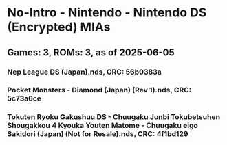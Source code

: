 # No-Intro - Nintendo - Nintendo DS (Encrypted) MIAs
## Games: 3, ROMs: 3, as of 2025-06-05

### Nep League DS (Japan).nds, CRC: 56b0383a
### Pocket Monsters - Diamond (Japan) (Rev 1).nds, CRC: 5c73a6ce
### Tokuten Ryoku Gakushuu DS - Chuugaku Junbi Tokubetsuhen Shougakkou 4 Kyouka Youten Matome - Chuugaku eigo Sakidori (Japan) (Not for Resale).nds, CRC: 4f1bd129
